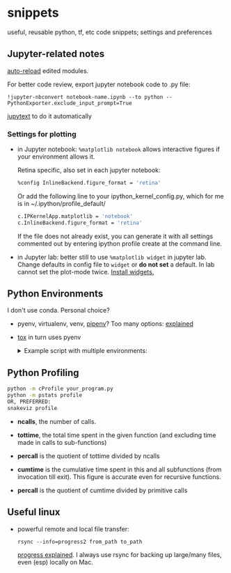 # snippets
useful, reusable python, tf, etc code snippets; settings and preferences


## Jupyter-related notes

[auto-reload][auto_reload_instructions] edited modules.

For better code review, export jupyter notebook code to .py file:
```
!jupyter-nbconvert notebook-name.ipynb --to python --PythonExporter.exclude_input_prompt=True
```
[jupytext][jupytext] to do it automatically

### Settings for plotting

* in Jupyter notebook: `%matplotlib notebook`
allows interactive figures if your environment allows it.

    Retina specific, also set in each jupyter notebook:
    ```bash
    %config InlineBackend.figure_format = 'retina'
    ```
    
    Or add the following line to your ipython_kernel_config.py, which for me is in ~/.ipython/profile_default/
    
    ```bash
    c.IPKernelApp.matplotlib = 'notebook'
    c.InlineBackend.figure_format = 'retina'
    ```
    
    If the file does not already exist, you can generate it with all settings commented out by entering ipython profile create at the command line.

* in Jupyter lab:
  better still to use `%matplotlib widget` in jupyter lab. 
  Change defaults in config file to `widget` or **do not set** a default. In lab
  cannot set the plot-mode twice.
  [Install widgets.][for_widgets]


[auto_reload_instructions]: https://ipython.readthedocs.io/en/stable/config/extensions/autoreload.html
[for_widgets]: https://github.com/matplotlib/jupyter-matplotlib
[jupytext]: https://github.com/mwouts/jupytext

## Python Environments

I don't use conda. Personal choice?

* pyenv, virtualenv, venv, [pipenv][pipenv]? Too many options: [explained][py_envs]

* [tox][tox] in turn uses pyenv
  <details><summary>Example script with multiple environments:</summary>

    ```
    [tox]
    envlist = py36, flake8, coverage, research
    skipsdist = True
    sitepackages = True
    
    [testenv]
    setenv = VIRTUAL_ENV={envdir}
             SKIP_GENERATE_AUTHORS=1
    usedevelop = True
    install_command =
        pip install {opts} {packages}
    deps =
        -r{toxinidir}/requirements.txt
        -r{toxinidir}/test-requirements.txt
    whitelist_externals = sh
    
    
    [testenv:py36]
    basepython = python3.6
    setenv = {[testenv]setenv}
    commands =
        pytest -v {posargs} -k tests/
    deps =
        {[testenv]deps}
    
    
    [testenv:research]
    basepython = python3.6
    setenv = {[testenv]setenv}
    commands =
        pytest -v {posargs} -k tests/
    deps =
        {[testenv]deps}
        -r{toxinidir}/research-requirements.txt
    
   
    [flake8]
    max-line-length = 119
    
    [testenv:flake8]
    basepython = python3.6
    usedevelop = False
    deps =
        flake8
    commands=
        flake8 $CODE_FOLDER(s)
    
    
    [testenv:coverage]
    basepython = python3.6
    setenv = {[testenv]setenv}
    commands =
        pytest -v --cov=$CODE_FOLDER --cov-report term-missing -k tests/
    deps =
        {[testenv]deps}
    ```
    </summary>
   
 
[tox]: https://tox.readthedocs.io/en/latest/
[pipenv]: https://docs.python-guide.org/dev/virtualenvs/
[py_envs]: https://stackoverflow.com/questions/41573587/what-is-the-difference-between-venv-pyvenv-pyenv-virtualenv-virtualenvwrappe


## Python Profiling

```bash
python -m cProfile your_program.py
python -m pstats profile
OR, PREFERRED:
snakeviz profile
```

* **ncalls**,     the number of calls. 

* **tottime**,    the total time spent in the given function (and excluding time made in
               calls to sub-functions) 

* **percall**    is the quotient of tottime divided by ncalls 

* **cumtime** is the cumulative time spent in this and all subfunctions (from invocation
                till exit). This figure is accurate even for recursive functions. 

* **percall**    is the quotient of cumtime divided by primitive calls 

## Useful linux

* powerful remote and local file transfer:
  ```
  rsync --info=progress2 from_path to_path
  ``` 
  [progress explained][rsync_prog2]. I always use rsync for backing up
  large/many files, even (esp) locally on Mac.

[rsync_prog2]: https://unix.stackexchange.com/questions/215271/understanding-the-output-of-info-progress2-from-rsync